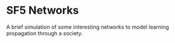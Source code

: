 # SF5 Networks

A brief simulation of some interesting networks to model learning propagation through a society.